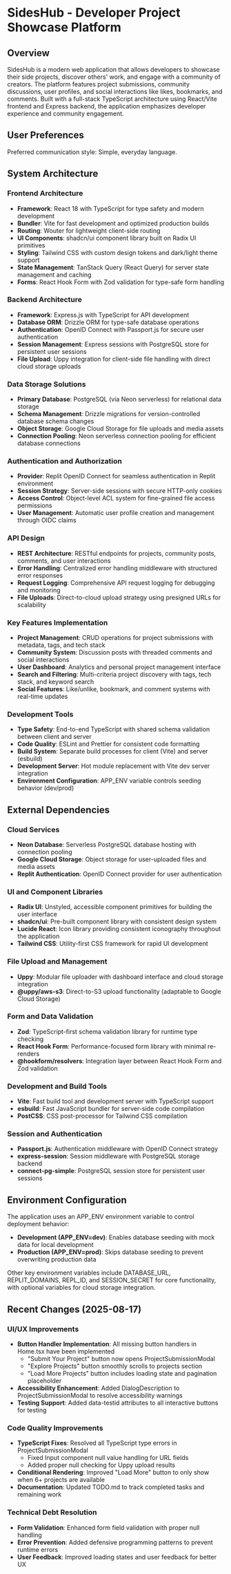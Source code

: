 # SidesHub - Developer Project Showcase Platform

## Overview

SidesHub is a modern web application that allows developers to showcase their side projects, discover others' work, and engage with a community of creators. The platform features project submissions, community discussions, user profiles, and social interactions like likes, bookmarks, and comments. Built with a full-stack TypeScript architecture using React/Vite frontend and Express backend, the application emphasizes developer experience and community engagement.

## User Preferences

Preferred communication style: Simple, everyday language.

## System Architecture

### Frontend Architecture
- **Framework**: React 18 with TypeScript for type safety and modern development
- **Bundler**: Vite for fast development and optimized production builds
- **Routing**: Wouter for lightweight client-side routing
- **UI Components**: shadcn/ui component library built on Radix UI primitives
- **Styling**: Tailwind CSS with custom design tokens and dark/light theme support
- **State Management**: TanStack Query (React Query) for server state management and caching
- **Forms**: React Hook Form with Zod validation for type-safe form handling

### Backend Architecture
- **Framework**: Express.js with TypeScript for API development
- **Database ORM**: Drizzle ORM for type-safe database operations
- **Authentication**: OpenID Connect with Passport.js for secure user authentication
- **Session Management**: Express sessions with PostgreSQL store for persistent user sessions
- **File Upload**: Uppy integration for client-side file handling with direct cloud storage uploads

### Data Storage Solutions
- **Primary Database**: PostgreSQL (via Neon serverless) for relational data storage
- **Schema Management**: Drizzle migrations for version-controlled database schema changes
- **Object Storage**: Google Cloud Storage for file uploads and media assets
- **Connection Pooling**: Neon serverless connection pooling for efficient database connections

### Authentication and Authorization
- **Provider**: Replit OpenID Connect for seamless authentication in Replit environment
- **Session Strategy**: Server-side sessions with secure HTTP-only cookies
- **Access Control**: Object-level ACL system for fine-grained file access permissions
- **User Management**: Automatic user profile creation and management through OIDC claims

### API Design
- **REST Architecture**: RESTful endpoints for projects, community posts, comments, and user interactions
- **Error Handling**: Centralized error handling middleware with structured error responses
- **Request Logging**: Comprehensive API request logging for debugging and monitoring
- **File Uploads**: Direct-to-cloud upload strategy using presigned URLs for scalability

### Key Features Implementation
- **Project Management**: CRUD operations for project submissions with metadata, tags, and tech stack
- **Community System**: Discussion posts with threaded comments and social interactions
- **User Dashboard**: Analytics and personal project management interface
- **Search and Filtering**: Multi-criteria project discovery with tags, tech stack, and keyword search
- **Social Features**: Like/unlike, bookmark, and comment systems with real-time updates

### Development Tools
- **Type Safety**: End-to-end TypeScript with shared schema validation between client and server
- **Code Quality**: ESLint and Prettier for consistent code formatting
- **Build System**: Separate build processes for client (Vite) and server (esbuild)
- **Development Server**: Hot module replacement with Vite dev server integration
- **Environment Configuration**: APP_ENV variable controls seeding behavior (dev/prod)

## External Dependencies

### Cloud Services
- **Neon Database**: Serverless PostgreSQL database hosting with connection pooling
- **Google Cloud Storage**: Object storage for user-uploaded files and media assets
- **Replit Authentication**: OpenID Connect provider for user authentication

### UI and Component Libraries
- **Radix UI**: Unstyled, accessible component primitives for building the user interface
- **shadcn/ui**: Pre-built component library with consistent design system
- **Lucide React**: Icon library providing consistent iconography throughout the application
- **Tailwind CSS**: Utility-first CSS framework for rapid UI development

### File Upload and Management
- **Uppy**: Modular file uploader with dashboard interface and cloud storage integration
- **@uppy/aws-s3**: Direct-to-S3 upload functionality (adaptable to Google Cloud Storage)

### Form and Data Validation
- **Zod**: TypeScript-first schema validation library for runtime type checking
- **React Hook Form**: Performance-focused form library with minimal re-renders
- **@hookform/resolvers**: Integration layer between React Hook Form and Zod validation

### Development and Build Tools
- **Vite**: Fast build tool and development server with TypeScript support
- **esbuild**: Fast JavaScript bundler for server-side code compilation
- **PostCSS**: CSS post-processor for Tailwind CSS compilation

### Session and Authentication
- **Passport.js**: Authentication middleware with OpenID Connect strategy
- **express-session**: Session middleware with PostgreSQL storage backend
- **connect-pg-simple**: PostgreSQL session store for persistent user sessions

## Environment Configuration

The application uses an APP_ENV environment variable to control deployment behavior:

- **Development (APP_ENV=dev)**: Enables database seeding with mock data for local development
- **Production (APP_ENV=prod)**: Skips database seeding to prevent overwriting production data

Other key environment variables include DATABASE_URL, REPLIT_DOMAINS, REPL_ID, and SESSION_SECRET for core functionality, with optional variables for cloud storage integration.

## Recent Changes (2025-08-17)

### UI/UX Improvements
- **Button Handler Implementation**: All missing button handlers in Home.tsx have been implemented
  - "Submit Your Project" button now opens ProjectSubmissionModal
  - "Explore Projects" button smoothly scrolls to projects section  
  - "Load More Projects" button includes loading state and pagination placeholder
- **Accessibility Enhancement**: Added DialogDescription to ProjectSubmissionModal to resolve accessibility warnings
- **Testing Support**: Added data-testid attributes to all interactive buttons for testing

### Code Quality Improvements
- **TypeScript Fixes**: Resolved all TypeScript type errors in ProjectSubmissionModal
  - Fixed Input component null value handling for URL fields
  - Added proper null checking for Uppy upload results
- **Conditional Rendering**: Improved "Load More" button to only show when 6+ projects are available
- **Documentation**: Updated TODO.md to track completed tasks and remaining work

### Technical Debt Resolution
- **Form Validation**: Enhanced form field validation with proper null handling
- **Error Prevention**: Added defensive programming patterns to prevent runtime errors
- **User Feedback**: Improved loading states and user feedback for better UX